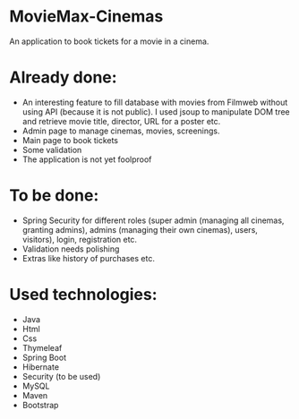 # MovieMax-Cinemas
An application to book tickets for a movie in a cinema.
# Already done:
- An interesting feature to fill database with movies from Filmweb without using API (because it is not public). I used jsoup to manipulate DOM tree and retrieve movie title, director, URL for a poster etc.
- Admin page to manage cinemas, movies, screenings.
- Main page to book tickets
- Some validation
- The application is not yet foolproof
# To be done:
- Spring Security for different roles (super admin (managing all cinemas, granting admins), admins (managing their own cinemas), users, visitors), login, registration etc.
- Validation needs polishing
- Extras like history of purchases etc.
# Used technologies:
- Java
- Html
- Css
- Thymeleaf
- Spring Boot
- Hibernate
- Security (to be used)
- MySQL
- Maven
- Bootstrap
